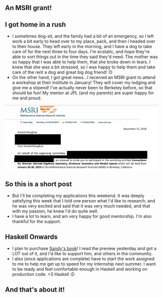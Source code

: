 ## An MSRI grant!

## I got home in a rush

- I sometimes dog-sit, and the family had a bit of an emergency, so I left work a bit early to head over to my place,
  pack, and then I headed over to their house. They left early in the morning, and I have a dog to take care of for 
  the next three to four days. I'm ecstatic, and hope they're able to sort things out in the time they said they'd
  need. The mother was so happy that I was able to help them, that she broke down in tears. I knew that she was 
  a bit stressed, so I was happy to help them and take care of the rent a dog and great big dog friend! :D
- On the other hand, I got great news...I received an MSRI grant to attend a workshop at their institute in January!
  They will cover my lodging and give me a stipend! I've actually never been to Berkeley before, so that should
  be fun! My mentor at JPL (and my parents) are super happy for me and proud.
  
<img src="/images/GSoc_/msri1.png" width="800">

## So this is a short post
- But I'll be completing my applications this weekend. It was deeply satisfying this week that I told one person
  what I'd like to research, and he was very excited and said that it was very much needed, and that with my 
  passion, he knew I'd do quite well. 
- I have a lot to learn, and am very happy for good mentorship. I'm also thankful for the support. 

## Haskell Onwards
- I plan to purchase [Sandy's book](https://leanpub.com/thinking-with-types)! I read the preview yesterday and 
  got a LOT out of it, and I'd like to support him, and others in the community. 
- I also (once applications are complete) have to start the work assigned to me to help me get up to speed
  for my internship next summer. I want to be ready and feel comfortable enough in Haskell and working on
  production code. <3 Haskell :D
  
## And that's about it!
